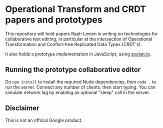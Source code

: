 # Operational Transform and CRDT papers and prototypes

This repository will hold papers Raph Levien is writing on technologies for
collaborative text editing, in particular at the intersection of
Operational Transformation and Conflict-free Replicated Data Types (CRDT's).

It also holds a prototype implementation in JavaScript, using
[socket.io](http://socket.io/).

## Running the prototype collaborative editor

Do `npm install` to install the required Node dependencies, then `node .` to run
the server. Connect any number of clients, then start typing. You can simulate
network lag by enabling an optional "sleep" call in the server.

## Disclaimer

This is not an official Google product.
